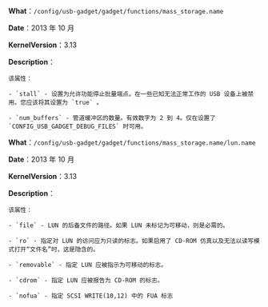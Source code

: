 **What**：`/config/usb-gadget/gadget/functions/mass_storage.name`

**Date**：2013 年 10 月

**KernelVersion**：3.13

**Description**：

    该属性：

    - `stall` - 设置为允许功能停止批量端点。在一些已知无法正常工作的 USB 设备上被禁用。您应该将其设置为 `true` 。

    - `num_buffers` - 管道缓冲区的数量。有效数字为 2 到 4。仅在设置了 `CONFIG_USB_GADGET_DEBUG_FILES` 时可用。

**What**：`/config/usb-gadget/gadget/functions/mass_storage.name/lun.name`

**Date**：2013 年 10 月

**KernelVersion**：3.13

**Description**：

    该属性：

    - `file` - LUN 的后备文件的路径。如果 LUN 未标记为可移动，则是必需的。

    - `ro` - 指定对 LUN 的访问应为只读的标志。如果启用了 CD-ROM 仿真以及无法以读写模式打开“文件名”时，这是隐含的。

    - `removable` - 指定 LUN 应被指示为可移动的标志。

    - `cdrom` - 指定 LUN 应被报告为 CD-ROM 的标志。

    - `nofua` - 指定 SCSI WRITE(10,12) 中的 FUA 标志 